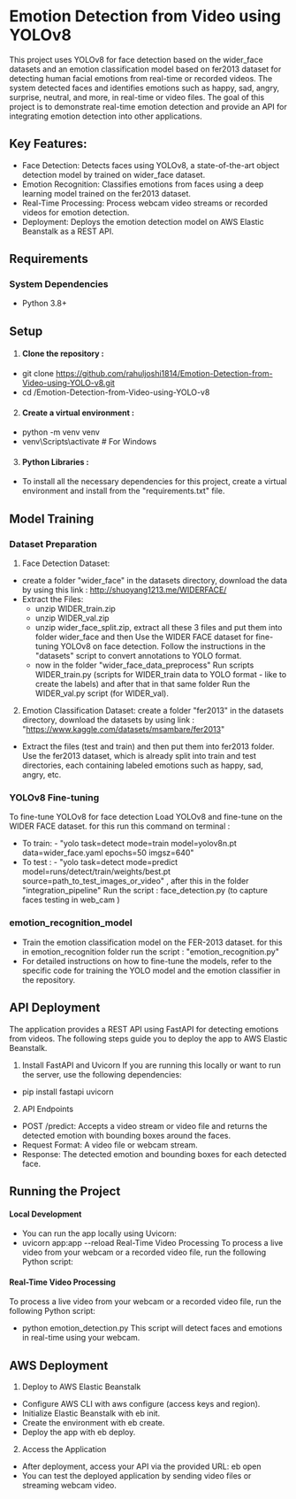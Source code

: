 # Emotion Detection from Video using YOLOv8
This project uses YOLOv8 for face detection based on the wider_face datasets and an emotion classification model based on fer2013 dataset for detecting human facial emotions from real-time or recorded videos. The system detected faces and identifies emotions such as happy, sad, angry, surprise, neutral, and more, in real-time or video files. The goal of this project is to demonstrate real-time emotion detection and provide an API for integrating emotion detection into other applications.
## Key Features:
- Face Detection: Detects faces using YOLOv8, a state-of-the-art object detection model by trained on wider_face dataset.
- Emotion Recognition: Classifies emotions from faces using a deep learning model trained on the fer2013 dataset.
- Real-Time Processing: Process webcam video streams or recorded videos for emotion detection.
- Deployment: Deploys the emotion detection model on AWS Elastic Beanstalk as a REST API.

## Requirements
### System Dependencies
- Python 3.8+

## Setup
1. #### Clone the repository :
- git clone https://github.com/rahuljoshi1814/Emotion-Detection-from-Video-using-YOLO-v8.git
- cd /Emotion-Detection-from-Video-using-YOLO-v8
2. #### Create a virtual environment :
- python -m venv venv
- venv\Scripts\activate     # For Windows
3. #### Python Libraries :
- To install all the necessary dependencies for this project, create a virtual environment and install from the "requirements.txt" file.

## Model Training
### Dataset Preparation
1. Face Detection Dataset:
- create a folder "wider_face" in the datasets directory, download the data by using this link : http://shuoyang1213.me/WIDERFACE/ 
- Extract the Files: 
  - unzip WIDER_train.zip
  - unzip WIDER_val.zip
  - unzip wider_face_split.zip, extract all these 3 files and put them into folder wider_face and then Use the WIDER FACE dataset for fine-tuning YOLOv8 on face detection. Follow the instructions in the "datasets" script to convert annotations to YOLO format.
  - now in the folder "wider_face_data_preprocess" Run scripts WIDER_train.py (scripts for WIDER_train data to YOLO format - like to create the labels) and after that in that same folder Run the WIDER_val.py script (for WIDER_val).
2. Emotion Classification Dataset: create a folder "fer2013" in the datasets directory, download the datasets by using link : "https://www.kaggle.com/datasets/msambare/fer2013"
- Extract the files (test and train) and then put them into fer2013 folder. Use the fer2013 dataset, which is already split into train and test directories, each containing labeled emotions such as happy, sad, angry, etc.
### YOLOv8 Fine-tuning
To fine-tune YOLOv8 for face detection
Load YOLOv8 and fine-tune on the WIDER FACE dataset. for this run this command on terminal :
- To train: - "yolo task=detect mode=train model=yolov8n.pt data=wider_face.yaml epochs=50 imgsz=640"
- To test : - "yolo task=detect mode=predict model=runs/detect/train/weights/best.pt source=path_to_test_images_or_video" , 
after this in the folder "integration_pipeline" Run the script : face_detection.py (to capture faces testing in web_cam )
### emotion_recognition_model
- Train the emotion classification model on the FER-2013 dataset. for this in emotion_recognition folder run the script : "emotion_recognition.py"
- For detailed instructions on how to fine-tune the models, refer to the specific code for training the YOLO model and the emotion classifier in the repository.

## API Deployment
The application provides a REST API using FastAPI for detecting emotions from videos. The following steps guide you to deploy the app to AWS Elastic Beanstalk.

1. Install FastAPI and Uvicorn
If you are running this locally or want to run the server, use the following dependencies:
- pip install fastapi uvicorn
2. API Endpoints
- POST /predict: Accepts a video stream or video file and returns the detected emotion with bounding boxes around the faces.
- Request Format: A video file or webcam stream.
- Response: The detected emotion and bounding boxes for each detected face.

## Running the Project
#### Local Development
- You can run the app locally using Uvicorn:
- uvicorn app:app --reload
Real-Time Video Processing
To process a live video from your webcam or a recorded video file, run the following Python script:
#### Real-Time Video Processing
To process a live video from your webcam or a recorded video file, run the following Python script:
- python emotion_detection.py
This script will detect faces and emotions in real-time using your webcam.

## AWS Deployment
1. Deploy to AWS Elastic Beanstalk
- Configure AWS CLI with aws configure (access keys and region).
- Initialize Elastic Beanstalk with eb init.
- Create the environment with eb create.
- Deploy the app with eb deploy.
2. Access the Application
- After deployment, access your API via the provided URL: eb open
- You can test the deployed application by sending video files or streaming webcam video.




